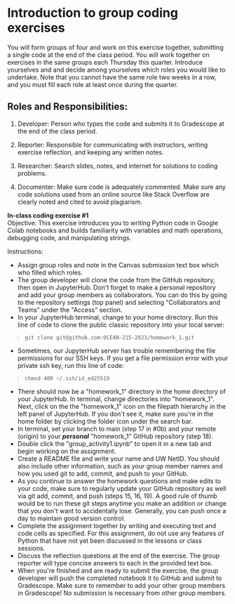 # Introduction to group coding exercises
You will form groups of four and work on this exercise together, submitting a single code at the end of the class period. You will work together on exercises in the same groups each Thursday this quarter. Introduce yourselves and and decide among yourselves which roles you would like to undertake. Note that you cannot have the same role two weeks in a row, and you must fill each role at least once during the quarter.

## Roles and Responsibilities:

1. Developer: Person who types the code and submits it to Gradescope at the end of the class period.

2. Reporter: Responsible for communicating with instructors, writing exercise reflection, and keeping any written notes.

3. Researcher: Search slides, notes, and internet for solutions to coding problems.

4. Documenter: Make sure code is adequately commented. Make sure any code solutions used from an online source like Stack Overflow are clearly noted and cited to avoid plagiarism.

**In-class coding exercise #1** <br>
Objective: This exercise introduces you to writing Python code in Google Colab notebooks and builds familiarity with variables and math operations, debugging code, and manipulating strings.

Instructions:

- Assign group roles and note in the Canvas submission text box which who filled which roles.
- The group developer will clone the code from the GitHub repository, then open in JupyterHub. Don't forget to make a personal repository and add your group members as collaborators. You can do this by going to the repository settings (top panel) and selecting "Collaborators and Teams" under the "Access" section.
- In your JupyterHub terminal, change to your home directory. Run this line of code to clone the public classic repository into your local server:
> ``` git clone git@github.com:OCEAN-215-2023/homework_1.git ```
- Sometimes, our JupyterHub server has trouble remembering the file permissions for our SSH keys. If you get a file permission error with your private ssh key, run this line of code:
> ```chmod 400 ~/.ssh/id_ed25519```
- There should now be a "homework_1" directory in the home directory of your JupyterHub. In terminal, change directories into "homework_1". Next, click on the the "homework_1" icon on the filepath hierarchy in the left panel of JupyterHub. If you don't see it, make sure you're in the home folder by clicking the folder icon under the search bar.
- In terminal, set your branch to main (step 17 in #0b) and your remote (origin) to your **_personal_** "homework_1" GitHub repository (step 18).
- Double click the "group_activity1.ipynb" to open it in a new tab and begin working on the assignment.
- Create a README file and write your name and UW NetID. You should also include other information, such as your group member names and how you used git to add, commit, and push to your GitHub.
- As you continue to answer the homework questions and make edits to your code, make sure to regularly update your GitHub repository as well via git add, commit, and push (steps 15, 16, 19). A good rule of thumb would be to run these git steps anytime you make an addition or change that you don't want to accidentally lose. Generally, you can push once a day to maintain good version control.
- Complete the assignment together by writing and executing text and code cells as specified. For this assignment, do not use any features of Python that have not yet been discussed in the lessons or class sessions.
- Discuss the reflection questions at the end of the exercise. The group reporter will type concise answers to each in the provided text box.
- When you're finished and are ready to submit the exercise, the group developer will push the completed notebook it to GitHub and submit to Gradescope. Make sure to remember to add your other group members in Gradescope! No submission is necessary from other group members.